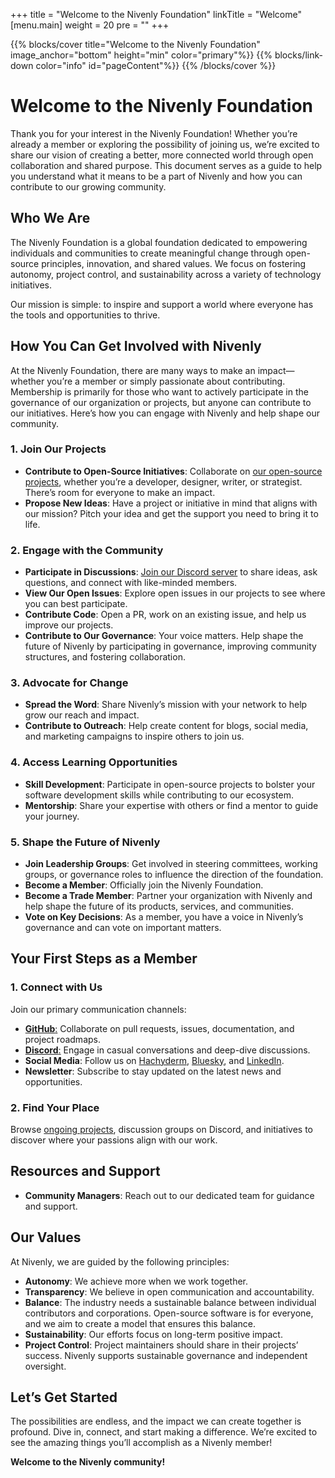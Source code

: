 +++
title = "Welcome to the Nivenly Foundation"
linkTitle = "Welcome"
[menu.main]
weight = 20
pre = "<i class='fas fa-gavel pr-2'></i>"
+++

{{% blocks/cover title="Welcome to the Nivenly Foundation" image_anchor="bottom" height="min" color="primary"%}}
{{% blocks/link-down color="info" id="pageContent"%}}
{{% /blocks/cover %}}

# Welcome to the Nivenly Foundation

Thank you for your interest in the Nivenly Foundation! Whether you’re already a member or exploring the possibility of joining us, we’re excited to share our vision of creating a better, more connected world through open collaboration and shared purpose. This document serves as a guide to help you understand what it means to be a part of Nivenly and how you can contribute to our growing community.

## Who We Are

The Nivenly Foundation is a global foundation dedicated to empowering individuals and communities to create meaningful change through open-source principles, innovation, and shared values. We focus on fostering autonomy, project control, and sustainability across a variety of technology initiatives.  

Our mission is simple: to inspire and support a world where everyone has the tools and opportunities to thrive.

## How You Can Get Involved with Nivenly  

At the Nivenly Foundation, there are many ways to make an impact—whether you’re a member or simply passionate about contributing. Membership is primarily for those who want to actively participate in the governance of our organization or projects, but anyone can contribute to our initiatives. Here’s how you can engage with Nivenly and help shape our community.  

### 1. Join Our Projects

- **Contribute to Open-Source Initiatives**: Collaborate on [our open-source projects](https://nivenly.org/projects/), whether you’re a developer, designer, writer, or strategist. There’s room for everyone to make an impact.  
- **Propose New Ideas**: Have a project or initiative in mind that aligns with our mission? Pitch your idea and get the support you need to bring it to life.

### 2. Engage with the Community

- **Participate in Discussions**: [Join our Discord server](https://discord.com/invite/rUQH4PAmY9) to share ideas, ask questions, and connect with like-minded members.  
- **View Our Open Issues**: Explore open issues in our projects to see where you can best participate.  
- **Contribute Code**: Open a PR, work on an existing issue, and help us improve our projects.  
- **Contribute to Our Governance**: Your voice matters. Help shape the future of Nivenly by participating in governance, improving community structures, and fostering collaboration.

### 3. Advocate for Change

- **Spread the Word**: Share Nivenly’s mission with your network to help grow our reach and impact.  
- **Contribute to Outreach**: Help create content for blogs, social media, and marketing campaigns to inspire others to join us.

### 4. Access Learning Opportunities

- **Skill Development**: Participate in open-source projects to bolster your software development skills while contributing to our ecosystem.  
- **Mentorship**: Share your expertise with others or find a mentor to guide your journey.

### 5. Shape the Future of Nivenly

- **Join Leadership Groups**: Get involved in steering committees, working groups, or governance roles to influence the direction of the foundation.  
- **Become a Member**: Officially join the Nivenly Foundation.  
- **Become a Trade Member**: Partner your organization with Nivenly and help shape the future of its products, services, and communities.  
- **Vote on Key Decisions**: As a member, you have a voice in Nivenly’s governance and can vote on important matters.

## Your First Steps as a Member

### 1. Connect with Us

Join our primary communication channels:  

- [**GitHub**:](https://github.com/nivenly) Collaborate on pull requests, issues, documentation, and project roadmaps.  
- [**Discord**:](https://discord.com/invite/rUQH4PAmY9) Engage in casual conversations and deep-dive discussions.  
- **Social Media**: Follow us on [Hachyderm](https://hachyderm.io/@nivenly), [Bluesky](https://bsky.app/profile/nivenly.bsky.social), and [LinkedIn](https://www.linkedin.com/company/nivenly-foundation/).  
- **Newsletter**: Subscribe to stay updated on the latest news and opportunities.

### 2. Find Your Place

Browse [ongoing projects](https://nivenly.org/projects/), discussion groups on Discord, and initiatives to discover where your passions align with our work.

## Resources and Support

- **Community Managers**: Reach out to our dedicated team for guidance and support.

## Our Values

At Nivenly, we are guided by the following principles:

- **Autonomy**: We achieve more when we work together.  
- **Transparency**: We believe in open communication and accountability.  
- **Balance**: The industry needs a sustainable balance between individual contributors and corporations. Open-source software is for everyone, and we aim to create a model that ensures this balance.  
- **Sustainability**: Our efforts focus on long-term positive impact.  
- **Project Control**: Project maintainers should share in their projects’ success. Nivenly supports sustainable governance and independent oversight.

## Let’s Get Started

The possibilities are endless, and the impact we can create together is profound. Dive in, connect, and start making a difference. We’re excited to see the amazing things you’ll accomplish as a Nivenly member!  

**Welcome to the Nivenly community!**